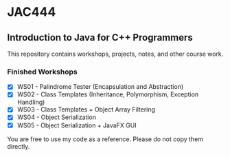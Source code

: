 # JAC444
## Introduction to Java for C++ Programmers
This repository contains workshops, projects, notes, and other course work.

### Finished Workshops
- [x] WS01 - Palindrome Tester (Encapsulation and Abstraction)
- [x] WS02 - Class Templates (Inheritance, Polymorphism, Exception Handling)
- [x] WS03 - Class Templates + Object Array Filtering
- [x] WS04 - Object Serialization 
- [x] WS05 - Object Serialization + JavaFX GUI

You are free to use my code as a reference. Please do not copy them directly. 
